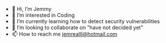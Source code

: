 - 👋 Hi, I’m Jemmy
- 👀 I’m interested in Coding
- 🌱 I’m currently learning how to detect security vulnerabilities
- 💞️ I’m looking to collaborate on "have not decided yet"
- 📫 How to reach me jemrealll@hotmail.com 

<!---
jumanafa/jumanafa is a ✨ special ✨ repository because its `README.md` (this file) appears on your GitHub profile.
You can click the Preview link to take a look at your changes.
--->
